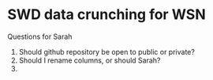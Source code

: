 # SWD data crunching for WSN

Questions for Sarah

1. Should github repository be open to public or private?
2. Should I rename columns, or should Sarah?
3. 
